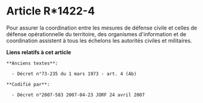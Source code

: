 # Article R*1422-4

Pour assurer la coordination entre les mesures de défense civile et celles de défense opérationnelle du territoire, des
organismes d'information et de coordination assistent à tous les échelons les autorités civiles et militaires.

**Liens relatifs à cet article**

	**Anciens textes**:

	  - Décret n°73-235 du 1 mars 1973 - art. 4 (Ab)

	**Codifié par**:

	  - Décret n°2007-583 2007-04-23 JORF 24 avril 2007
